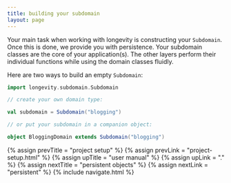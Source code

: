 ```yaml
---
title: building your subdomain
layout: page
---
```


Your main task when working with longevity is constructing your
`Subdomain`. Once this is done, we provide you with persistence. Your
subdomain classes are the core of your application(s). The other
layers perform their individual functions while using the domain
classes fluidly.

Here are two ways to build an empty `Subdomain`:

```scala
import longevity.subdomain.Subdomain

// create your own domain type:

val subdomain = Subdomain("blogging")

// or put your subdomain in a companion object:

object BloggingDomain extends Subdomain("blogging")
```

{% assign prevTitle = "project setup" %}
{% assign prevLink = "project-setup.html" %}
{% assign upTitle = "user manual" %}
{% assign upLink = "." %}
{% assign nextTitle = "persistent objects" %}
{% assign nextLink = "persistent" %}
{% include navigate.html %}

